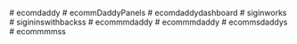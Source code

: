 
#   e c o m d a d d y  
 #   e c o m m D a d d y P a n e l s  
 #   e c o m d a d d y d a s h b o a r d  
 #   s i g i n w o r k s  
 #   s i g i n i n s w i t h b a c k s s  
 #   e c o m m m d a d d y  
 #   e c o m m m d a d d y  
 #   e c o m m s d a d d y s  
 #   e c o m m m m s s  
 
